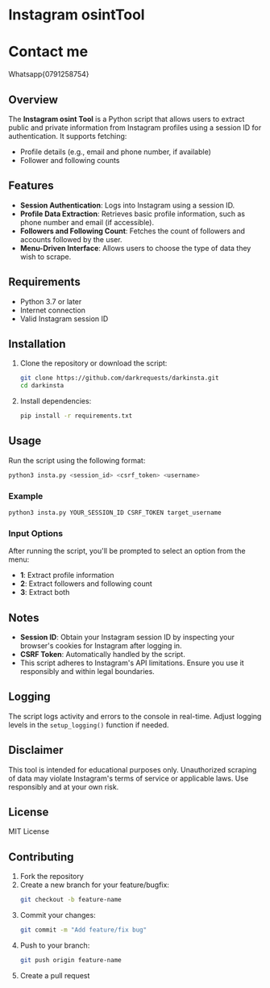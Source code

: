 # Instagram osintTool
# Contact me
 Whatsapp{0791258754}
## Overview
The **Instagram osint Tool** is a Python script that allows users to extract public and private information from Instagram profiles using a session ID for authentication. It supports fetching:

- Profile details (e.g., email and phone number, if available)
- Follower and following counts

## Features
- **Session Authentication**: Logs into Instagram using a session ID.
- **Profile Data Extraction**: Retrieves basic profile information, such as phone number and email (if accessible).
- **Followers and Following Count**: Fetches the count of followers and accounts followed by the user.
- **Menu-Driven Interface**: Allows users to choose the type of data they wish to scrape.

## Requirements
- Python 3.7 or later
- Internet connection
- Valid Instagram session ID

## Installation
1. Clone the repository or download the script:
   ```bash
   git clone https://github.com/darkrequests/darkinsta.git
   cd darkinsta
   ```
2. Install dependencies:
   ```bash
   pip install -r requirements.txt
   ```

## Usage
Run the script using the following format:
```bash
python3 insta.py <session_id> <csrf_token> <username>
```

### Example
```bash
python3 insta.py YOUR_SESSION_ID CSRF_TOKEN target_username
```

### Input Options
After running the script, you'll be prompted to select an option from the menu:
- **1**: Extract profile information
- **2**: Extract followers and following count
- **3**: Extract both

## Notes
- **Session ID**: Obtain your Instagram session ID by inspecting your browser's cookies for Instagram after logging in.
- **CSRF Token**: Automatically handled by the script.
- This script adheres to Instagram's API limitations. Ensure you use it responsibly and within legal boundaries.

## Logging
The script logs activity and errors to the console in real-time. Adjust logging levels in the `setup_logging()` function if needed.

## Disclaimer
This tool is intended for educational purposes only. Unauthorized scraping of data may violate Instagram's terms of service or applicable laws. Use responsibly and at your own risk.

## License
MIT License

## Contributing
1. Fork the repository
2. Create a new branch for your feature/bugfix:
   ```bash
   git checkout -b feature-name
   ```
3. Commit your changes:
   ```bash
   git commit -m "Add feature/fix bug"
   ```
4. Push to your branch:
   ```bash
   git push origin feature-name
   ```
5. Create a pull request


